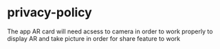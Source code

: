 # privacy-policy
The app AR card will need acsess to camera in order to work properly 
to display AR and take picture in order for share feature to work

